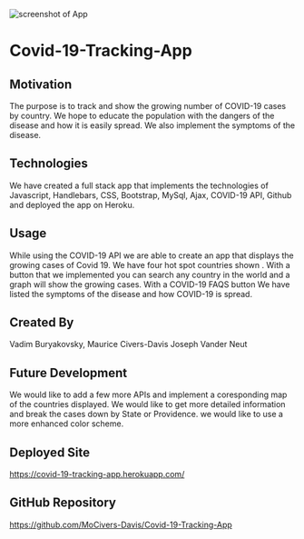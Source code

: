 ![screenshot of App](public/assets/img/covid19_screenshot.png)

# Covid-19-Tracking-App

## Motivation
 The purpose is to track and show the growing number of COVID-19 cases by country. We hope to educate the population with the dangers of the disease and how it is easily spread. We also implement the symptoms of the disease.

## Technologies
We have created a full stack app that implements the technologies of Javascript, Handlebars, CSS, Bootstrap, MySql, Ajax, COVID-19 API, Github and deployed the app on Heroku.

## Usage
While using the COVID-19 API we are able to create an app that displays the growing cases of Covid 19. We have four hot spot countries shown  . With a button that we implemented you can search any country in the world and a graph will show the growing cases. With a COVID-19 FAQS button We have listed the symptoms of the disease and how COVID-19 is spread.

## Created By
Vadim Buryakovsky,
Maurice Civers-Davis
Joseph Vander Neut

## Future Development
We would like to add a few more APIs and implement a coresponding map of the countries displayed. We would like to get more detailed information and break the cases down by State or Providence. we would like to use a more enhanced color scheme.

## Deployed Site
https://covid-19-tracking-app.herokuapp.com/

## GitHub Repository
https://github.com/MoCivers-Davis/Covid-19-Tracking-App 
